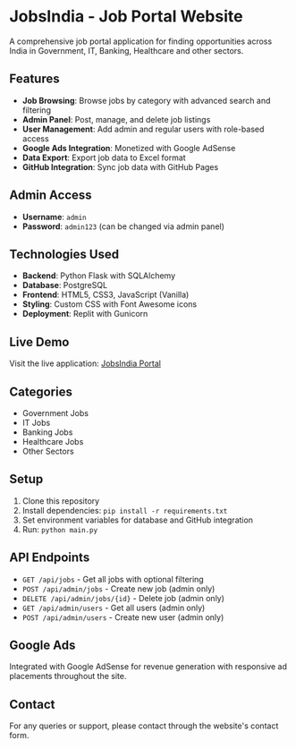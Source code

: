 # JobsIndia - Job Portal Website

A comprehensive job portal application for finding opportunities across India in Government, IT, Banking, Healthcare and other sectors.

## Features

- **Job Browsing**: Browse jobs by category with advanced search and filtering
- **Admin Panel**: Post, manage, and delete job listings
- **User Management**: Add admin and regular users with role-based access
- **Google Ads Integration**: Monetized with Google AdSense
- **Data Export**: Export job data to Excel format
- **GitHub Integration**: Sync job data with GitHub Pages

## Admin Access

- **Username**: `admin`
- **Password**: `admin123` (can be changed via admin panel)

## Technologies Used

- **Backend**: Python Flask with SQLAlchemy
- **Database**: PostgreSQL
- **Frontend**: HTML5, CSS3, JavaScript (Vanilla)
- **Styling**: Custom CSS with Font Awesome icons
- **Deployment**: Replit with Gunicorn

## Live Demo

Visit the live application: [JobsIndia Portal](https://basamabhi2212.github.io/jobsindia/)

## Categories

- Government Jobs
- IT Jobs  
- Banking Jobs
- Healthcare Jobs
- Other Sectors

## Setup

1. Clone this repository
2. Install dependencies: `pip install -r requirements.txt`
3. Set environment variables for database and GitHub integration
4. Run: `python main.py`

## API Endpoints

- `GET /api/jobs` - Get all jobs with optional filtering
- `POST /api/admin/jobs` - Create new job (admin only)
- `DELETE /api/admin/jobs/{id}` - Delete job (admin only)
- `GET /api/admin/users` - Get all users (admin only)
- `POST /api/admin/users` - Create new user (admin only)

## Google Ads

Integrated with Google AdSense for revenue generation with responsive ad placements throughout the site.

## Contact

For any queries or support, please contact through the website's contact form.